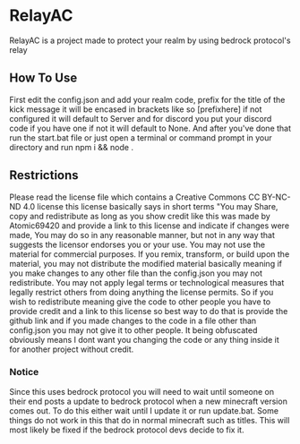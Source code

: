 # RelayAC
RelayAC is a project made to protect your realm by using bedrock protocol's relay

## How To Use
First edit the config.json and add your realm code, prefix for the title of the kick message it will be encased in brackets like so [prefixhere] if not configured it will default to Server and for discord you put your discord code if you have one if not it will default to None. And after you've done that run the start.bat file or just open a terminal or command prompt in your directory and run npm i && node .

## Restrictions
Please read the license file which contains a Creative Commons CC BY-NC-ND 4.0 license this license basically says in short terms "You may Share, copy and redistribute as long as you show credit like this was made by Atomic69420 and provide a link to this license and indicate if changes were made, You may do so in any reasonable manner, but not in any way that suggests the licensor endorses you or your use. You may not use the material for commercial purposes. If you remix, transform, or build upon the material, you may not distribute the modified material basically meaning if you make changes to any other file than the config.json you may not redistribute. You may not apply legal terms or technological measures that legally restrict others from doing anything the license permits. So if you wish to redistribute meaning give the code to other people you have to provide credit and a link to this license so best way to do that is provide the github link and if you made changes to the code in a file other than config.json you may not give it to other people. It being obfuscated obviously means I dont want you changing the code or any thing inside it for another project without credit.


### Notice
Since this uses bedrock protocol you will need to wait until someone on their end posts a update to bedrock protocol when a new minecraft version comes out. To do this either wait until I update it or run update.bat.
Some things do not work in this that do in normal minecraft such as titles. This will most likely be fixed if the bedrock protocol devs decide to fix it.

